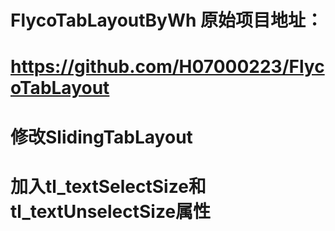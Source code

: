# FlycoTabLayoutByWh 原始项目地址：
# https://github.com/H07000223/FlycoTabLayout
# 修改SlidingTabLayout
# 加入tl_textSelectSize和tl_textUnselectSize属性
